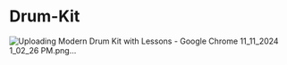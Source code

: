 # Drum-Kit



![Uploading Modern Drum Kit with Lessons - Google Chrome 11_11_2024 1_02_26 PM.png…]()
